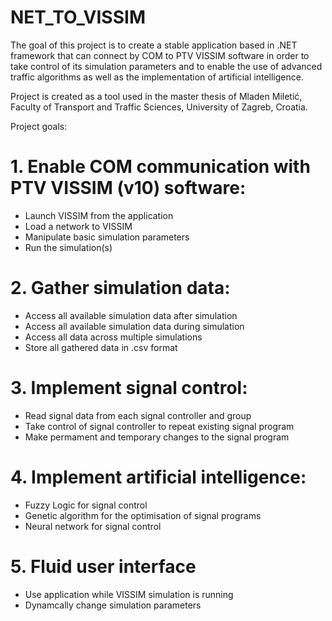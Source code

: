 # NET_TO_VISSIM


The goal of this project is to create a stable application based in .NET framework that can connect by COM to PTV VISSIM software in order to take control of its simulation parameters and to enable the use of advanced traffic algorithms as well as the implementation of artificial intelligence.

Project is created as a tool used in the master thesis of Mladen Miletić, Faculty of Transport and Traffic Sciences, University of Zagreb, Croatia.

Project goals:

# 1. Enable COM communication with PTV VISSIM (v10) software:
  - Launch VISSIM from the application
  - Load a network to VISSIM
  - Manipulate basic simulation parameters
  - Run the simulation(s)
  
# 2. Gather simulation data:
  - Access all available simulation data after simulation
  - Access all available simulation data during simulation
  - Access all data across multiple simulations
  - Store all gathered data in .csv format
  
# 3. Implement signal control:
  - Read signal data from each signal controller and group
  - Take control of signal controller to repeat existing signal program
  - Make permament and temporary changes to the signal program
  
# 4. Implement artificial intelligence:
  - Fuzzy Logic for signal control
  - Genetic algorithm for the optimisation of signal programs
  - Neural network for signal control
  
# 5. Fluid user interface
  - Use application while VISSIM simulation is running
  - Dynamcally change simulation parameters
